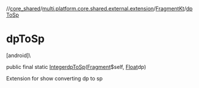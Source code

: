 //[core_shared](../../../index.md)/[multi.platform.core.shared.external.extension](../index.md)/[FragmentKt](index.md)/[dpToSp](dp-to-sp.md)

# dpToSp

[android]\

public final static [Integer](https://developer.android.com/reference/kotlin/java/lang/Integer.html)[dpToSp](dp-to-sp.md)([Fragment](https://developer.android.com/reference/kotlin/androidx/fragment/app/Fragment.html)$self, [Float](https://developer.android.com/reference/kotlin/java/lang/Float.html)dp)

Extension for show converting dp to sp
